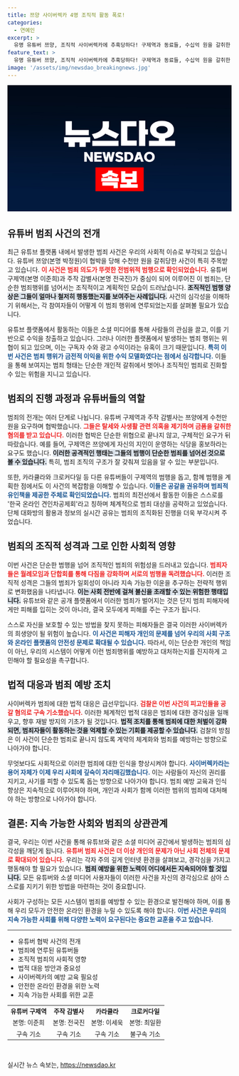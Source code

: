 ```yaml
---
title: 쯔양 사이버렉카 4명 조직적 활동 폭로!
categories:
  - 연예인
excerpt: >
  유명 유튜버 쯔양, 조직적 사이버렉카에 추혹당하다! 구제역과 동료들, 수십억 원을 갈취한 혐의로 구속기소돼 재판 중. 그들의 치밀한 범행과 충격적인 내부 구성, 과연 어떻게 이뤄졌을까? 클릭해 그 실체를 파헤쳐보세요!
feature_text: >
  유명 유튜버 쯔양, 조직적 사이버렉카에 추혹당하다! 구제역과 동료들, 수십억 원을 갈취한 혐의로 구속기소돼 재판 중. 그들의 치밀한 범행과 충격적인 내부 구성, 과연 어떻게 이뤄졌을까? 클릭해 그 실체를 파헤쳐보세요!
image: '/assets/img/newsdao_breakingnews.jpg'
---
```


<p><img src="/assets/img/newsdao_breakingnews.jpg" alt="koreaapp 속보" /></p>

<h2 data-ke-size="size26">유튜버 범죄 사건의 전개</h2>

<p data-ke-size="size16">최근 유튜브 플랫폼 내에서 발생한 범죄 사건은 우리의 사회적 이슈로 부각되고 있습니다. 유튜버 쯔양(본명 박정원)이 협박을 당해 수천만 원을 갈취당한 사건이 특히 주목받고 있습니다. <b><span style="color: #ee2323;">이 사건은 범죄 의도가 뚜렷한 전범위적 범행으로 확인되었습니다.</span></b> 유튜버 구제역(본명 이준희)과 주작 감별사(본명 전국진)가 중심이 되어 이루어진 이 범죄는, 단순한 범죄행위를 넘어서는 조직적이고 계획적인 모습이 드러났습니다. <b><span style="background-color: #21538527;">조직적인 범행 양상은 그들이 얼마나 철저히 행동했는지를 보여주는 사례입니다.</span></b> 사건의 심각성을 이해하기 위해서는, 각 참여자들이 어떻게 이 범죄 행위에 연루되었는지를 살펴볼 필요가 있습니다.</p>

<p data-ke-size="size16">유튜브 플랫폼에서 활동하는 이들은 소셜 미디어를 통해 사람들의 관심을 끌고, 이를 기반으로 수익을 창출하고 있습니다. 그러나 이러한 플랫폼에서 발생하는 범죄 행위는 위협이 되고 있으며, 이는 구독자 수와 광고 수익이라는 유혹이 크기 때문입니다. <b><span style="color: #1a5490;">특히 이번 사건은 범죄 행위가 금전적 이익을 위한 수익 모델화였다는 점에서 심각합니다.</span></b> 이들을 통해 보여지는 범죄 형태는 단순한 개인적 갈취에서 벗어나 조직적인 범죄로 진화할 수 있는 위험을 지니고 있습니다.</p>

<h2 data-ke-size="size26">범죄의 진행 과정과 유튜버들의 역할</h2>

<p data-ke-size="size16">범죄의 전개는 여러 단계로 나뉩니다. 유튜버 구제역과 주작 감별사는 쯔양에게 수천만 원을 요구하며 협박했습니다. <b><span style="color: #ee2323;">그들은 탈세와 사생활 관련 의혹을 제기하며 금품을 갈취한 혐의를 받고 있습니다.</span></b> 이러한 협박은 단순한 위협으로 끝나지 않고, 구체적인 요구가 뒤따랐습니다. 예를 들어, 구제역은 쯔양에게 자신의 지인이 운영하는 식당을 홍보하라는 요구도 했습니다. <b><span style="background-color: #21538527;">이러한 공격적인 행태는 그들의 범행이 단순한 범죄를 넘어선 것으로 볼 수 있습니다.</span></b> 특히, 범죄 조직의 구조가 잘 갖춰져 있음을 알 수 있는 부분입니다.</p>

<p data-ke-size="size16">또한, 카라큘라와 크로커다일 등 다른 유튜버들이 구제역의 범행을 돕고, 함께 범행을 계획한 점에서도 이 사건의 복잡함을 이해할 수 있습니다. <b><span style="color: #1a5490;">이들은 공갈을 권유하며 범죄적 유인책을 제공한 주체로 확인되었습니다.</span></b> 범죄의 최전선에서 활동한 이들은 스스로를 '한국 온라인 견인차공제회'라고 칭하며 체계적으로 범죄 대상을 공략하고 있었습니다. 단체 대화방의 활용과 정보의 실시간 공유는 범죄의 조직화된 진행을 더욱 부각시켜 주었습니다.</p>

<h2 data-ke-size="size26">범죄의 조직적 성격과 그로 인한 사회적 영향</h2>

<p data-ke-size="size16">이번 사건은 단순한 범행을 넘어 조직적인 범죄의 위험성을 드러내고 있습니다. <b><span style="color: #ee2323;">범죄자들은 월례모임과 단합회를 통해 다짐을 강화하며 서로의 범행을 독려했습니다.</span></b> 이러한 조직적 성격은 그들의 범죄가 일회성이 아니라 지속 가능한 이윤을 추구하는 전략적 행위로 변화했음을 나타냅니다. <b><span style="background-color: #21538527;">이는 사회 전반에 걸쳐 불신을 초래할 수 있는 위험한 행태입니다.</span></b> 유튜브와 같은 공개 플랫폼에서 이러한 범죄가 벌어지는 것은 단지 범죄 피해자에게만 피해를 입히는 것이 아니라, 결국 모두에게 피해를 주는 구조가 됩니다.</p>

<p data-ke-size="size16">스스로 자신을 보호할 수 있는 방법을 찾지 못하는 피해자들은 결국 이러한 사이버렉카의 희생양이 될 위험이 높습니다. <b><span style="color: #1a5490;">이 사건은 피해자 개인의 문제를 넘어 우리의 사회 구조와 온라인 플랫폼의 안전성 문제로 확대될 수 있습니다.</span></b> 따라서, 이는 단순한 개인의 책임이 아닌, 우리의 시스템이 어떻게 이런 범죄행위를 예방하고 대처하는지를 진지하게 고민해야 할 필요성을 촉구합니다.</p>

<h2 data-ke-size="size26">법적 대응과 범죄 예방 조치</h2>

<p data-ke-size="size16">사이버렉카 범죄에 대한 법적 대응은 급선무입니다. <b><span style="color: #ee2323;">검찰은 이번 사건의 피고인들을 공갈 혐의로 구속 기소했습니다.</span></b> 이러한 체계적인 법적 대응은 범죄에 대한 경각심을 일깨우고, 향후 재발 방지의 기초가 될 것입니다. <b><span style="background-color: #21538527;">법적 조치를 통해 범죄에 대한 처벌이 강화되면, 범죄자들이 활동하는 것을 억제할 수 있는 기회를 제공할 수 있습니다.</span></b> 검찰의 방침은 이 사건이 단순한 범죄로 끝나지 않도록 계약의 체계화와 범죄를 예방하는 방향으로 나아가야 합니다.</p>

<p data-ke-size="size16">무엇보다도 사회적으로 이러한 범죄에 대한 인식을 향상시켜야 합니다. <b><span style="color: #1a5490;">사이버렉카라는 용어 자체가 이제 우리 사회에 깊숙이 자리매김했습니다.</span></b> 이는 사람들이 자신의 권리를 지키고, 사기를 피할 수 있도록 돕는 방향으로 나아가야 합니다. 범죄 예방 교육과 인식 향상은 지속적으로 이루어져야 하며, 개인과 사회가 함께 이러한 범위의 범죄에 대처해야 하는 방향으로 나아가야 합니다.</p>

<h2 data-ke-size="size26">결론: 지속 가능한 사회와 범죄의 상관관계</h2>

<p data-ke-size="size16">결국, 우리는 이번 사건을 통해 유튜브와 같은 소셜 미디어 공간에서 발생하는 범죄의 심각성을 깨닫게 됩니다. <b><span style="color: #ee2323;">유튜버 범죄 사건은 더 이상 개인의 문제가 아닌 사회 전체의 문제로 확대되어 있습니다.</span></b> 우리는 각자 주의 깊게 인터넷 환경을 살펴보고, 경각심을 가지고 행동해야 할 필요가 있습니다. <b><span style="background-color: #21538527;">범죄 예방을 위한 노력이 어디에서든 지속되어야 할 것입니다.</span></b> 모든 유튜버와 소셜 미디어 사용자들이 이러한 사건을 자신의 경각심으로 삼아 스스로를 지키기 위한 방법을 마련하는 것이 중요합니다.</p>

<p data-ke-size="size16">사회가 구성하는 모든 시스템이 범죄를 예방할 수 있는 환경으로 발전해야 하며, 이를 통해 우리 모두가 안전한 온라인 환경을 누릴 수 있도록 해야 합니다. <b><span style="color: #1a5490;">이번 사건은 우리의 지속 가능한 사회를 위해 다양한 노력이 요구된다는 중요한 교훈을 주고 있습니다.</span></b></p>

<hr>

<ul>
    <li>유튜버 협박 사건의 전개</li>
    <li>범죄에 연루된 유튜버들</li>
    <li>조직적 범죄의 사회적 영향</li>
    <li>법적 대응 방안과 중요성</li>
    <li>사이버렉카의 예방 교육 필요성</li>
    <li>안전한 온라인 환경을 위한 노력</li>
    <li>지속 가능한 사회를 위한 교훈</li>
</ul>

<table style="width: 100%;">
    <tr>
        <td style="text-align: center; height: 17px;"><b>유튜버 구제역</b></td>
        <td style="text-align: center; height: 17px;"><b>주작 감별사</b></td>
        <td style="text-align: center; height: 17px;"><b>카라큘라</b></td>
        <td style="text-align: center; height: 17px;"><b>크로커다일</b></td>
    </tr>
    <tr>
        <td style="text-align: center; height: 17px;">본명: 이준희</td>
        <td style="text-align: center; height: 17px;">본명: 전국진</td>
        <td style="text-align: center; height: 17px;">본명: 이세욱</td>
        <td style="text-align: center; height: 17px;">본명: 최일환</td>
    </tr>
    <tr>
        <td style="text-align: center; height: 17px;">구속 기소</td>
        <td style="text-align: center; height: 17px;">구속 기소</td>
        <td style="text-align: center; height: 17px;">구속 기소</td>
        <td style="text-align: center; height: 17px;">불구속 기소</td>
    </tr>
</table>

<p data-ke-size="size16">&nbsp;</p>
실시간 뉴스 속보는, <a href="https://newsdao.kr" rel="dofollow">https://newsdao.kr</a>


